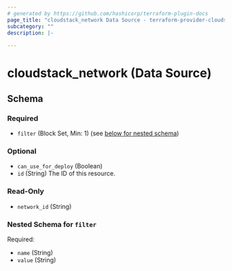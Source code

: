 ```yaml
---
# generated by https://github.com/hashicorp/terraform-plugin-docs
page_title: "cloudstack_network Data Source - terraform-provider-cloudstack"
subcategory: ""
description: |-
  
---
```


# cloudstack_network (Data Source)





<!-- schema generated by tfplugindocs -->
## Schema

### Required

- `filter` (Block Set, Min: 1) (see [below for nested schema](#nestedblock--filter))

### Optional

- `can_use_for_deploy` (Boolean)
- `id` (String) The ID of this resource.

### Read-Only

- `network_id` (String)

<a id="nestedblock--filter"></a>
### Nested Schema for `filter`

Required:

- `name` (String)
- `value` (String)


